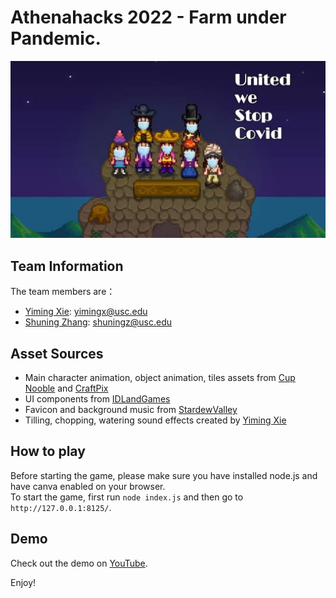 # Athenahacks 2022 - Farm under Pandemic. 
![Thumbnail](./thumbnail.jpg)

## Team Information
The team members are：
- [Yiming Xie](https://www.linkedin.com/in/yimingx/): yimingx@usc.edu
- [Shuning Zhang](https://skkkzhang.com/): shuningz@usc.edu

## Asset Sources
- Main character animation, object animation, tiles assets from [Cup Nooble](https://cupnooble.itch.io/sprout-lands-asset-pack) and [CraftPix](https://craftpix.net/freebies/free-level-map-pixel-art-assets-pack/)  
- UI components from [IDLandGames](https://idlandgames.itch.io/ui-pixelart-assets-8)  
- Favicon and background music from [StardewValley](https://stardewvalleywiki.com/Stardew_Valley_Wiki)  
- Tilling, chopping, watering sound effects created by [Yiming Xie](https://www.linkedin.com/in/yimingx/)

## How to play
Before starting the game, please make sure you have installed node.js and have canva enabled on your browser.  
To start the game, first run `node index.js` and then go to `http://127.0.0.1:8125/`.

## Demo
Check out the demo on [YouTube](https://youtu.be/CTSidrK51-o).

Enjoy!


